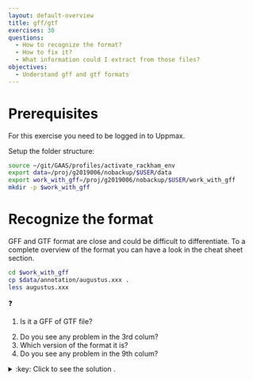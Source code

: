 ```yaml
---
layout: default-overview
title: gff/gtf
exercises: 30
questions:
  - How to recognize the format?
  - How to fix it?
  - What information could I extract from those files?
objectives:
  - Understand gff and gtf formats
---
```


# Prerequisites

For this exercise you need to be logged in to Uppmax.

Setup the folder structure:

```bash
source ~/git/GAAS/profiles/activate_rackham_env
export data=/proj/g2019006/nobackup/$USER/data
export work_with_gff=/proj/g2019006/nobackup/$USER/work_with_gff
mkdir -p $work_with_gff
```

# Recognize the format

GFF and GTF format are close and could be difficult to differentiate. To a complete overview of the format you can have a look in the cheat sheet section.

```bash
cd $work_with_gff
cp $data/annotation/augustus.xxx .
less augustus.xxx
```

:question:<ol><li>Is it a GFF of GTF file?  
   <li>Do you see any problem in the 3rd colum? 
   <li>Which version of the format it is?
   <li>Do you see any problem in the 9th colum? 
</ol>

<details>
<summary>:key: Click to see the solution .</summary>
<ol>
  <li>This is a <strong>GTF</strong> format. You can see that last column where tag and value are separated by a space (would be a '=' in gf format). Another detail that could help it's the last semi-colon that does not exist within gff format.</li>
  <li><strong>gene</strong> and <strong>transcript</strong> are features allowed only in <strong>GTF2.5</strong> while <strong>intron</strong> feature exists only in <strong>GTF1</strong>. <strong>tss<strong> feature do not exist officialy in any version.</li>
  <li>Tricky question, it looks like GTF2.5 but it's actually a flavor specific to augustus.</li>
  <li>The <strong>gene</strong> and <strong>transcript</strong> features have wrong <strong>attributes</strong>. It is missing the <strong>tag</strong>, they only contain the value. It is suppose to look like <code>tag value</code>
</ol>
</details>
